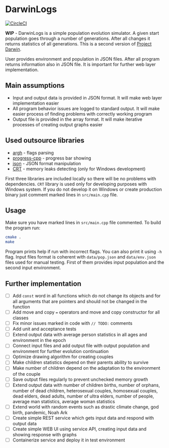 # DarwinLogs

[![CircleCI](https://circleci.com/gh/franpog859/darwinLogs.svg?style=shield)](https://circleci.com/gh/franpog859/darwinLogs)

**WIP** - DarwinLogs is a simple population evolution simulator. A given start population goes through a number of generations. After all changes it returns statistics of all generations. This is a second version of [Project Darwin](https://github.com/franpog859/darwin).

User provides environment and population in JSON files. After all program returns information also in JSON file. It is important for further web layer implementation.

## Main assumptions

- Input and output data is provided in JSON format. It will make web layer implementation easier
- All program behavior issues are logged to standard output. It will make easier process of finding problems with correctly working program
- Output file is provided in the array format. It will make iterative processes of creating output graphs easier

## Used outsource libraries

- [argh](https://github.com/adishavit/argh) - flags parsing
- [progress-cpp](https://github.com/prakhar1989/progress-cpp) - progress bar showing
- [json](https://github.com/nlohmann/json) - JSON format manipulation
- [CRT](https://docs.microsoft.com/pl-pl/visualstudio/debugger/finding-memory-leaks-using-the-crt-library) - memory leaks detecting (only for Windows development)

First three libraries are included locally so there will be no problems with dependencies. `CRT` library is used only for developing purposes with Windows system. If you do not develop it on Windows or create production binary just comment marked lines in `src/main.cpp` file.

## Usage

Make sure you have marked lines in `src/main.cpp` file commented. To build the program run:

```sh
cmake .
make
```

Program prints help if run with incorrect flags. You can also print it using `-h` flag. Input files format is coherent with `data/pop.json` and `data/env.json` files used for manual testing. First of them provides input population and the second input environment.

## Further implementation

- [ ] Add `const` word in all functions which do not change its objects and for all arguments that are pointers and should not be changed in the function
- [ ] Add move and copy `=` operators and move and copy constructor for all classes
- [ ] Fix minor issues marked in code with `// TODO:` comments
- [ ] Add unit and acceptance tests
- [ ] Extend output data with average person statistics in all ages and environment in the epoch
- [ ] Connect input files and add output file with output population and environment for further evolution continuation
- [ ] Optimize drawing algorithm for creating couples
- [ ] Make children statistics depend on their parents ability to survive
- [ ] Make number of children depend on the adaptation to the environment of the couple
- [ ] Save output files regularly to prevent unchecked memory growth
- [ ] Extend output data with number of children births, number of orphans, number of dead children, heterosexual couples, homosexual couples, dead elders, dead adults, number of ultra elders, number of people, average man statistics, average woman statistics
- [ ] Extend world with random events such as drastic climate change, god birth, pandemic, Noah Ark
- [ ] Create simple REST service which gets input data and respond with output data
- [ ] Create simple WEB UI using service API, creating input data and showing response with graphs
- [ ] Containerize service and deploy it in test environment
